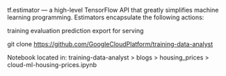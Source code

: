 tf.estimator — a high-level TensorFlow API that greatly simplifies machine learning programming. Estimators encapsulate the following actions:

training
evaluation
prediction
export for serving

git clone https://github.com/GoogleCloudPlatform/training-data-analyst

Notebook located in: training-data-analyst > blogs > housing_prices > cloud-ml-housing-prices.ipynb

